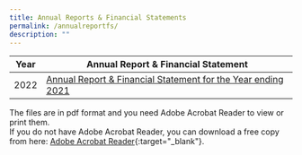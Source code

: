 ```yaml
---
title: Annual Reports & Financial Statements
permalink: /annualreportfs/
description: ""
---
```

| Year | Annual Report &amp; Financial Statement |
| -------- | -------- |
| 2022 | [Annual Report &amp; Financial Statement for the Year ending 2021](/files/Downloads/Annual%20Report%20&amp;%20FS/PEBAnnualreport2022.pdf) |


The files are in pdf format and you need Adobe Acrobat Reader to view or print them.<br>If you do not have Adobe Acrobat Reader, you can download a free copy from here: [Adobe Acrobat Reader](http://get.adobe.com/reader/){:target="_blank"}.